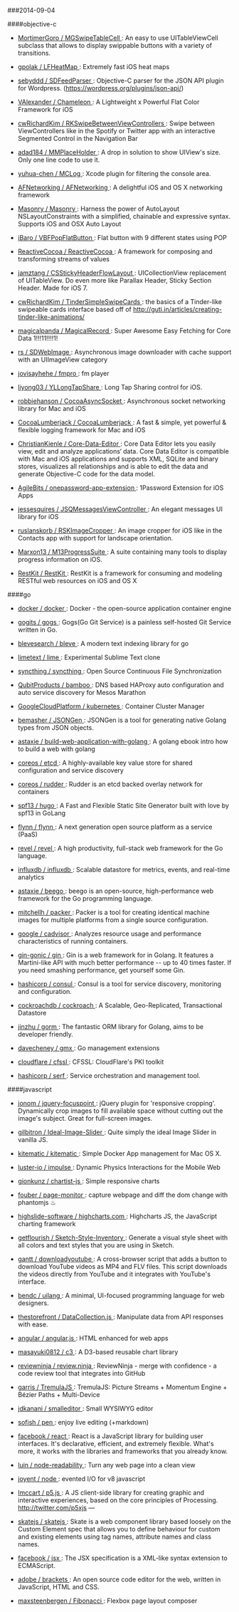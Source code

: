 ###2014-09-04

####objective-c
* [
      MortimerGoro
      /
      MGSwipeTableCell
](https://github.com/MortimerGoro/MGSwipeTableCell): 
      An easy to use UITableViewCell subclass that allows to display swippable buttons with a variety of transitions.
    
* [
      gpolak
      /
      LFHeatMap
](https://github.com/gpolak/LFHeatMap): 
      Extremely fast iOS heat maps
    
* [
      sebyddd
      /
      SDFeedParser
](https://github.com/sebyddd/SDFeedParser): 
      Objective-C parser for the JSON API plugin for Wordpress. (https://wordpress.org/plugins/json-api/)
    
* [
      VAlexander
      /
      Chameleon
](https://github.com/VAlexander/Chameleon): 
      A Lightweight x Powerful Flat Color Framework for iOS
    
* [
      cwRichardKim
      /
      RKSwipeBetweenViewControllers
](https://github.com/cwRichardKim/RKSwipeBetweenViewControllers): 
      Swipe between ViewControllers like in the Spotify or Twitter app with an interactive Segmented Control in the Navigation Bar
    
* [
      adad184
      /
      MMPlaceHolder
](https://github.com/adad184/MMPlaceHolder): 
      A drop in solution to show UIView's size. Only one line code to use it.
    
* [
      yuhua-chen
      /
      MCLog
](https://github.com/yuhua-chen/MCLog): 
      Xcode plugin for filtering the console area.
    
* [
      AFNetworking
      /
      AFNetworking
](https://github.com/AFNetworking/AFNetworking): 
      A delightful iOS and OS X networking framework
    
* [
      Masonry
      /
      Masonry
](https://github.com/Masonry/Masonry): 
      Harness the power of AutoLayout NSLayoutConstraints with a simplified, chainable and expressive syntax. Supports iOS and OSX Auto Layout
    
* [
      iBaro
      /
      VBFPopFlatButton
](https://github.com/iBaro/VBFPopFlatButton): 
      Flat button with 9 different states using POP
    
* [
      ReactiveCocoa
      /
      ReactiveCocoa
](https://github.com/ReactiveCocoa/ReactiveCocoa): 
      A framework for composing and transforming streams of values
    
* [
      jamztang
      /
      CSStickyHeaderFlowLayout
](https://github.com/jamztang/CSStickyHeaderFlowLayout): 
      UICollectionView replacement of UITableView. Do even more like Parallax Header, Sticky Section Header. Made for iOS 7.
    
* [
      cwRichardKim
      /
      TinderSimpleSwipeCards
](https://github.com/cwRichardKim/TinderSimpleSwipeCards): 
      the basics of a Tinder-like swipeable cards interface based off of http://guti.in/articles/creating-tinder-like-animations/
    
* [
      magicalpanda
      /
      MagicalRecord
](https://github.com/magicalpanda/MagicalRecord): 
      Super Awesome Easy Fetching for Core Data 1!!!11!!!!1!
    
* [
      rs
      /
      SDWebImage
](https://github.com/rs/SDWebImage): 
      Asynchronous image downloader with cache support with an UIImageView category
    
* [
      jovisayhehe
      /
      fmpro
](https://github.com/jovisayhehe/fmpro): 
      fm player
    
* [
      liyong03
      /
      YLLongTapShare
](https://github.com/liyong03/YLLongTapShare): 
      Long Tap Sharing control for iOS.
    
* [
      robbiehanson
      /
      CocoaAsyncSocket
](https://github.com/robbiehanson/CocoaAsyncSocket): 
      Asynchronous socket networking library for Mac and iOS
    
* [
      CocoaLumberjack
      /
      CocoaLumberjack
](https://github.com/CocoaLumberjack/CocoaLumberjack): 
      A fast & simple, yet powerful & flexible logging framework for Mac and iOS
    
* [
      ChristianKienle
      /
      Core-Data-Editor
](https://github.com/ChristianKienle/Core-Data-Editor): 
      Core Data Editor lets you easily view, edit and analyze applications‘ data. Core Data Editor is compatible with Mac and iOS applications and supports XML, SQLite and binary stores, visualizes all relationships and is able to edit the data and generate Objective-C code for the data model.
    
* [
      AgileBits
      /
      onepassword-app-extension
](https://github.com/AgileBits/onepassword-app-extension): 
      1Password Extension for iOS Apps
    
* [
      jessesquires
      /
      JSQMessagesViewController
](https://github.com/jessesquires/JSQMessagesViewController): 
      An elegant messages UI library for iOS
    
* [
      ruslanskorb
      /
      RSKImageCropper
](https://github.com/ruslanskorb/RSKImageCropper): 
      An image cropper for iOS like in the Contacts app with support for landscape orientation.
    
* [
      Marxon13
      /
      M13ProgressSuite
](https://github.com/Marxon13/M13ProgressSuite): 
      A suite containing many tools to display progress information on iOS.
    
* [
      RestKit
      /
      RestKit
](https://github.com/RestKit/RestKit): 
      RestKit is a framework for consuming and modeling RESTful web resources on iOS and OS X
    

####go
* [
      docker
      /
      docker
](https://github.com/docker/docker): 
      Docker - the open-source application container engine
    
* [
      gogits
      /
      gogs
](https://github.com/gogits/gogs): 
      Gogs(Go Git Service) is a painless self-hosted Git Service written in Go.
    
* [
      blevesearch
      /
      bleve
](https://github.com/blevesearch/bleve): 
      A modern text indexing library for go
    
* [
      limetext
      /
      lime
](https://github.com/limetext/lime): 
      Experimental Sublime Text clone
    
* [
      syncthing
      /
      syncthing
](https://github.com/syncthing/syncthing): 
      Open Source Continuous File Synchronization
    
* [
      QubitProducts
      /
      bamboo
](https://github.com/QubitProducts/bamboo): 
      DNS based HAProxy auto configuration and auto service discovery for Mesos Marathon
    
* [
      GoogleCloudPlatform
      /
      kubernetes
](https://github.com/GoogleCloudPlatform/kubernetes): 
      Container Cluster Manager
    
* [
      bemasher
      /
      JSONGen
](https://github.com/bemasher/JSONGen): 
      JSONGen is a tool for generating native Golang types from JSON objects.
    
* [
      astaxie
      /
      build-web-application-with-golang
](https://github.com/astaxie/build-web-application-with-golang): 
      A golang ebook intro how to build a web with golang
    
* [
      coreos
      /
      etcd
](https://github.com/coreos/etcd): 
      A highly-available key value store for shared configuration and service discovery
    
* [
      coreos
      /
      rudder
](https://github.com/coreos/rudder): 
      Rudder is an etcd backed overlay network for containers
    
* [
      spf13
      /
      hugo
](https://github.com/spf13/hugo): 
      A Fast and Flexible Static Site Generator built with love by spf13 in GoLang
    
* [
      flynn
      /
      flynn
](https://github.com/flynn/flynn): 
      A next generation open source platform as a service (PaaS)
    
* [
      revel
      /
      revel
](https://github.com/revel/revel): 
      A high productivity, full-stack web framework for the Go language.
    
* [
      influxdb
      /
      influxdb
](https://github.com/influxdb/influxdb): 
      Scalable datastore for metrics, events, and real-time analytics
    
* [
      astaxie
      /
      beego
](https://github.com/astaxie/beego): 
      beego is an open-source, high-performance web framework for the Go programming language.
    
* [
      mitchellh
      /
      packer
](https://github.com/mitchellh/packer): 
      Packer is a tool for creating identical machine images for multiple platforms from a single source configuration.
    
* [
      google
      /
      cadvisor
](https://github.com/google/cadvisor): 
      Analyzes resource usage and performance characteristics of running containers.
    
* [
      gin-gonic
      /
      gin
](https://github.com/gin-gonic/gin): 
      Gin is a web framework for in Golang. It features a Martini-like API with much better performance -- up to 40 times faster. If you need smashing performance, get yourself some Gin.
    
* [
      hashicorp
      /
      consul
](https://github.com/hashicorp/consul): 
      Consul is a tool for service discovery, monitoring and configuration.
    
* [
      cockroachdb
      /
      cockroach
](https://github.com/cockroachdb/cockroach): 
      A Scalable, Geo-Replicated, Transactional Datastore
    
* [
      jinzhu
      /
      gorm
](https://github.com/jinzhu/gorm): 
      The fantastic ORM library for Golang, aims to be developer friendly.
    
* [
      davecheney
      /
      gmx
](https://github.com/davecheney/gmx): 
      Go management extensions
    
* [
      cloudflare
      /
      cfssl
](https://github.com/cloudflare/cfssl): 
      CFSSL: CloudFlare's PKI toolkit
    
* [
      hashicorp
      /
      serf
](https://github.com/hashicorp/serf): 
      Service orchestration and management tool.
    

####javascript
* [
      jonom
      /
      jquery-focuspoint
](https://github.com/jonom/jquery-focuspoint): 
      jQuery plugin for 'responsive cropping'. Dynamically crop images to fill available space without cutting out the image's subject. Great for full-screen images.
    
* [
      gilbitron
      /
      Ideal-Image-Slider
](https://github.com/gilbitron/Ideal-Image-Slider): 
      Quite simply the ideal Image Slider in vanilla JS.
    
* [
      kitematic
      /
      kitematic
](https://github.com/kitematic/kitematic): 
      Simple Docker App management for Mac OS X.
    
* [
      luster-io
      /
      impulse
](https://github.com/luster-io/impulse): 
      Dynamic Physics Interactions for the Mobile Web
    
* [
      gionkunz
      /
      chartist-js
](https://github.com/gionkunz/chartist-js): 
      Simple responsive charts
    
* [
      fouber
      /
      page-monitor
](https://github.com/fouber/page-monitor): 
      capture webpage and diff the dom change with phantomjs  ♨
    
* [
      highslide-software
      /
      highcharts.com
](https://github.com/highslide-software/highcharts.com): 
      Highcharts JS, the JavaScript charting framework
    
* [
      getflourish
      /
      Sketch-Style-Inventory
](https://github.com/getflourish/Sketch-Style-Inventory): 
      Generate a visual style sheet with all colors and text styles that you are using in Sketch.
    
* [
      gantt
      /
      downloadyoutube
](https://github.com/gantt/downloadyoutube): 
      A cross-browser script that adds a button to download YouTube videos as MP4 and FLV files. This script downloads the videos directly from YouTube and it integrates with YouTube's interface.
    
* [
      bendc
      /
      uilang
](https://github.com/bendc/uilang): 
      A minimal, UI-focused programming language for web designers.
    
* [
      thestorefront
      /
      DataCollection.js
](https://github.com/thestorefront/DataCollection.js): 
      Manipulate data from API responses with ease.
    
* [
      angular
      /
      angular.js
](https://github.com/angular/angular.js): 
      HTML enhanced for web apps
    
* [
      masayuki0812
      /
      c3
](https://github.com/masayuki0812/c3): 
      A D3-based reusable chart library
    
* [
      reviewninja
      /
      review.ninja
](https://github.com/reviewninja/review.ninja): 
      ReviewNinja - merge with confidence - a code review tool that integrates into GitHub
    
* [
      garris
      /
      TremulaJS
](https://github.com/garris/TremulaJS): 
      TremulaJS: Picture Streams + Momentum Engine + Bézier Paths + Multi-Device
    
* [
      jdkanani
      /
      smalleditor
](https://github.com/jdkanani/smalleditor): 
      Small WYSIWYG editor
    
* [
      sofish
      /
      pen
](https://github.com/sofish/pen): 
      enjoy live editing (+markdown)
    
* [
      facebook
      /
      react
](https://github.com/facebook/react): 
      React is a JavaScript library for building user interfaces. It's declarative, efficient, and extremely flexible. What's more, it works with the libraries and frameworks that you already know.
    
* [
      luin
      /
      node-readability
](https://github.com/luin/node-readability): 
      Turn any web page into a clean view
    
* [
      joyent
      /
      node
](https://github.com/joyent/node): 
      evented I/O for v8 javascript
    
* [
      lmccart
      /
      p5.js
](https://github.com/lmccart/p5.js): 
      A JS client-side library for creating graphic and interactive experiences, based on the core principles of Processing. http://twitter.com/p5xjs —
    
* [
      skatejs
      /
      skatejs
](https://github.com/skatejs/skatejs): 
      Skate is a web component library based loosely on the Custom Element spec that allows you to define behaviour for custom and existing elements using tag names, attribute names and class names.
    
* [
      facebook
      /
      jsx
](https://github.com/facebook/jsx): 
      The JSX specification is a XML-like syntax extension to ECMAScript.
    
* [
      adobe
      /
      brackets
](https://github.com/adobe/brackets): 
      An open source code editor for the web, written in JavaScript, HTML and CSS.
    
* [
      maxsteenbergen
      /
      Fibonacci
](https://github.com/maxsteenbergen/Fibonacci): 
      Flexbox page layout composer
    
